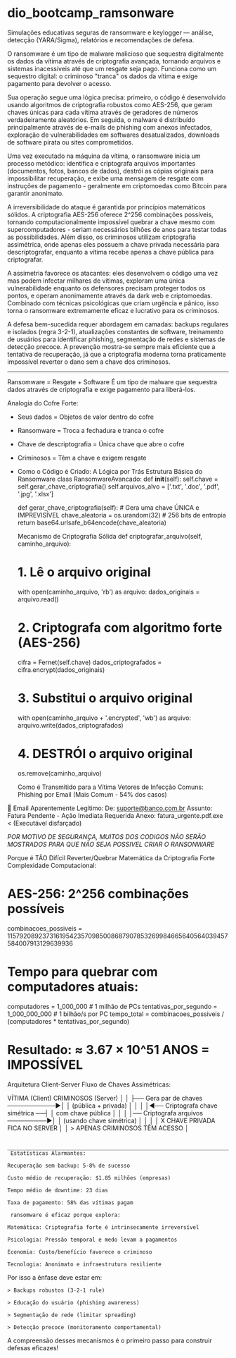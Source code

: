 # dio_bootcamp_ramsonware
Simulações educativas seguras de ransomware e keylogger — análise, detecção (YARA/Sigma), relatórios e recomendações de defesa.

O ransomware é um tipo de malware malicioso que sequestra digitalmente os dados da vítima através de criptografia avançada, tornando arquivos e sistemas inacessíveis até que um resgate seja pago. Funciona como um sequestro digital: o criminoso "tranca" os dados da vítima e exige pagamento para devolver o acesso.

Sua operação segue uma lógica precisa: primeiro, o código é desenvolvido usando algoritmos de criptografia robustos como AES-256, que geram chaves únicas para cada vítima através de geradores de números verdadeiramente aleatórios. Em seguida, o malware é distribuído principalmente através de e-mails de phishing com anexos infectados, exploração de vulnerabilidades em softwares desatualizados, downloads de software pirata ou sites comprometidos.

Uma vez executado na máquina da vítima, o ransomware inicia um processo metódico: identifica e criptografa arquivos importantes (documentos, fotos, bancos de dados), destrói as cópias originais para impossibilitar recuperação, e exibe uma mensagem de resgate com instruções de pagamento - geralmente em criptomoedas como Bitcoin para garantir anonimato.

A irreversibilidade do ataque é garantida por princípios matemáticos sólidos. A criptografia AES-256 oferece 2^256 combinações possíveis, tornando computacionalmente impossível quebrar a chave mesmo com supercomputadores - seriam necessários bilhões de anos para testar todas as possibilidades. Além disso, os criminosos utilizam criptografia assimétrica, onde apenas eles possuem a chave privada necessária para descriptografar, enquanto a vítima recebe apenas a chave pública para criptografar.

A assimetria favorece os atacantes: eles desenvolvem o código uma vez mas podem infectar milhares de vítimas, exploram uma única vulnerabilidade enquanto os defensores precisam proteger todos os pontos, e operam anonimamente através da dark web e criptomoedas. Combinado com técnicas psicológicas que criam urgência e pânico, isso torna o ransomware extremamente eficaz e lucrativo para os criminosos.

A defesa bem-sucedida requer abordagem em camadas: backups regulares e isolados (regra 3-2-1), atualizações constantes de software, treinamento de usuários para identificar phishing, segmentação de redes e sistemas de detecção precoce. A prevenção mostra-se sempre mais eficiente que a tentativa de recuperação, já que a criptografia moderna torna praticamente impossível reverter o dano sem a chave dos criminosos.
______________________________________________________________________________________________________________________________
Ransomware = Resgate + Software
É um tipo de malware que sequestra dados através de criptografia e exige pagamento para liberá-los.

Analogia do Cofre Forte:
- Seus dados = Objetos de valor dentro do cofre
- Ransomware = Troca a fechadura e tranca o cofre
- Chave de descriptografia = Única chave que abre o cofre
- Criminosos = Têm a chave e exigem resgate

- Como o Código é Criado: A Lógica por Trás
  Estrutura Básica do Ransomware
class RansomwareAvancado:
    def __init__(self):
        self.chave = self.gerar_chave_criptografia()
        self.arquivos_alvo = ['.txt', '.doc', '.pdf', '.jpg', '.xlsx']
    
    def gerar_chave_criptografia(self):
        # Gera uma chave ÚNICA e IMPREVISÍVEL
        chave_aleatoria = os.urandom(32)  # 256 bits de entropia
        return base64.urlsafe_b64encode(chave_aleatoria)


  Mecanismo de Criptografia Sólida
  def criptografar_arquivo(self, caminho_arquivo):
    # 1. Lê o arquivo original
    with open(caminho_arquivo, 'rb') as arquivo:
        dados_originais = arquivo.read()
    
    # 2. Criptografa com algoritmo forte (AES-256)
    cifra = Fernet(self.chave)
    dados_criptografados = cifra.encrypt(dados_originais)
    
    # 3. Substitui o arquivo original
    with open(caminho_arquivo + '.encrypted', 'wb') as arquivo:
        arquivo.write(dados_criptografados)
    
    # 4. DESTRÓI o arquivo original
    os.remove(caminho_arquivo)


  Como é Transmitido para a Vítima
Vetores de Infecção Comuns:
 Phishing por Email (Mais Comum - 54% dos casos)

📧 Email Aparentemente Legítimo:
De: suporte@banco.com.br
Assunto: Fatura Pendente - Ação Imediata Requerida
Anexo: fatura_urgente.pdf.exe  < (Executável disfarçado)

*POR MOTIVO DE SEGURANÇA, MUITOS DOS CODIGOS NÃO SERÃO MOSTRADOS PARA QUE NÃO SEJA POSSIVEL CRIAR O RANSONWARE*

Porque é TÃO Difícil Reverter/Quebrar
 Matemática da Criptografia Forte
Complexidade Computacional:

# AES-256: 2^256 combinações possíveis
combinacoes_possiveis = 115792089237316195423570985008687907853269984665640564039457584007913129639936

# Tempo para quebrar com computadores atuais:
computadores = 1_000_000  # 1 milhão de PCs
tentativas_por_segundo = 1_000_000_000  # 1 bilhão/s por PC
tempo_total = combinacoes_possiveis / (computadores * tentativas_por_segundo)

# Resultado: ≈ 3.67 × 10^51 ANOS  = IMPOSSÍVEL

Arquitetura Client-Server
 Fluxo de Chaves Assimétricas:

VÍTIMA (Client)                  CRIMINOSOS (Server)
     │                                  │
     ├── Gera par de chaves ───────────►│
     │   (pública + privada)            │
     │                                  │
     │◄── Criptografa chave simétrica ──┤
     │    com chave pública             │
     │                                  │
     │── Criptografa arquivos ─────────►│
     │   (usando chave simétrica)       │
     │                                  │
     │   X CHAVE PRIVADA FICA NO SERVER │
     │   > APENAS CRIMINOSOS TÊM ACESSO │

     ____________________________________________________________________________________________________________________________
     Estatísticas Alarmantes:

    Recuperação sem backup: 5-8% de sucesso

    Custo médio de recuperação: $1.85 milhões (empresas)

    Tempo médio de downtime: 23 dias

    Taxa de pagamento: 58% das vítimas pagam

     ransomware é eficaz porque explora:

    Matemática: Criptografia forte é intrinsecamente irreversível

    Psicologia: Pressão temporal e medo levam a pagamentos

    Economia: Custo/benefício favorece o criminoso

    Tecnologia: Anonimato e infraestrutura resiliente

Por isso a ênfase deve estar em:

    > Backups robustos (3-2-1 rule)

    > Educação do usuário (phishing awareness)

    > Segmentação de rede (limitar spreading)

    > Detecção precoce (monitoramento comportamental)

A compreensão desses mecanismos é o primeiro passo para construir defesas eficazes!

